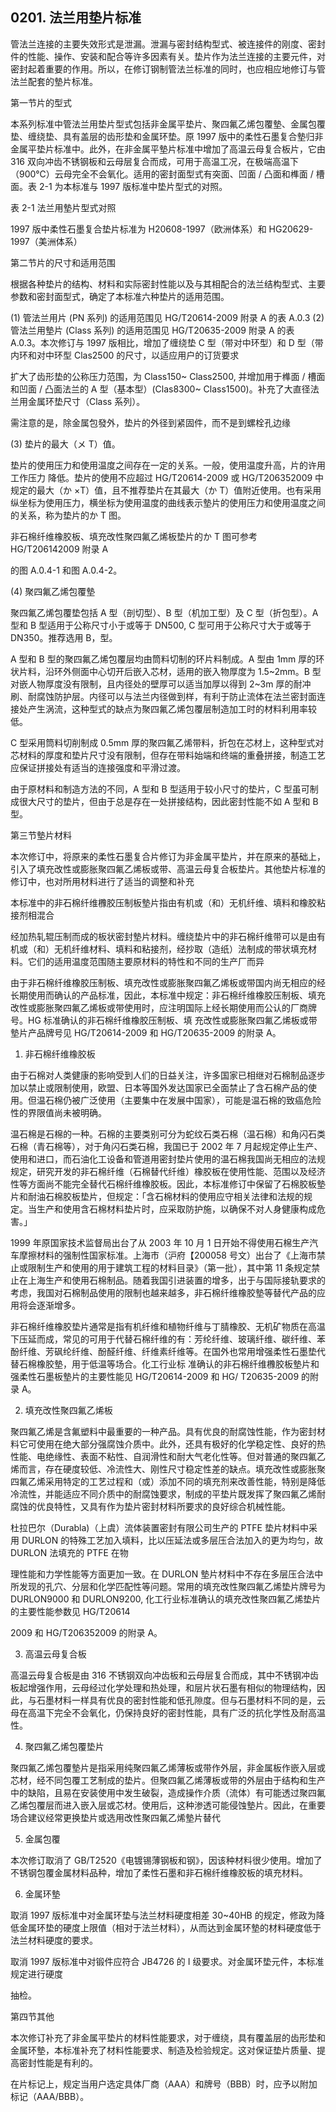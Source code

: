 ## 0201. 法兰用垫片标准

管法兰连接的主要失效形式是泄漏。泄漏与密封结构型式、被连接件的刚度、密封件的性能、操作、安装和配合等许多因素有关。垫片作为法兰连接的主要元件，对密封起着重要的作用。所以，在修订钢制管法兰标准的同时，也应相应地修订与管法兰配套的墊片标准。

第一节片的型式

本系列标准中管法兰用垫片型式包括非金属平垫片、聚四氟乙烯包覆墊、金属包覆垫、缠绕垫、具有盖层的齿形垫和金属环垫。原 1997 版中的柔性石墨复合墊归非金属平垫片标准中。此外，在非金属平墊片标准中增加了高温云母复合板片，它由 316 双向冲齿不锈钢板和云母层复合而成，可用于高温工况，在极端高温下（900℃）云母完全不会氧化。适用的密封面型式有突面、凹面 / 凸面和榫面 / 槽面。表 2-1 为本标准与 1997 版标准中垫片型式的对照。

表 2-1 法兰用墊片型式对照

1997 版中柔性石墨复合垫片标准为 H20608-1997（欧洲体系）和 HG20629-1997（美洲体系）

第二节片的尺寸和适用范围

根据各种垫片的结构、材料和实际密封性能以及与其相配合的法兰结构型式、主要参数和密封面型式，确定了本标准六种垫片的适用范围。

(1) 管法兰用片 (PN 系列) 的适用范围见 HG/T20614-2009 附录 A 的表 A.0.3 (2) 管法兰用墊片 (Class 系列) 的适用范围见 HG/T20635-2009 附录 A 的表 A.0.3。本次修订与 1997 版相比，增加了缠绕垫 C 型（带对中环型）和 D 型（带内环和对中环型 Clas2500 的尺寸，以适应用户的订货要求

扩大了齿形垫的公称压力范围，为 Class150~ Class2500, 并增加用于榫面 / 槽面和凹面 / 凸面法兰的 A 型（基本型）(Clas8300~ Class1500)。补充了大直径法兰用金属环垫尺寸（Class 系列）。

需注意的是，除金属包發外，垫片的外径到紧固件，而不是到螺栓孔边缘

(3) 垫片的最大（メ T）值。

垫片的使用压力和使用温度之间存在一定的关系。一般，使用温度升高，片的许用工作压力 降低。垫片的使用不应超过 HG/T20614-2009 或 HG/T206352009 中规定的最大（か ×T）值，且不推荐垫片在其最大（か T）值附近使用。也有采用纵坐标为使用压力，横坐标为使用温度的曲线表示墊片的使用压力和使用温度之间的关系，称为垫片的か T 图。

非石棉纤维橡胶板、填充改性聚四氟乙烯板垫片的か T 图可参考 HG/T206142009 附录 A

的图 A.0.4-1 和图 A.0.4-2。

(4) 聚四氟乙烯包覆墊

聚四氟乙烯包覆垫包括 A 型（剖切型）、B 型（机加工型）及 C 型（折包型）。A 型和 B 型适用于公称尺寸小于或等于 DN500, C 型可用于公称尺寸大于或等于 DN350。推荐选用 B，型。

A 型和 B 型的聚四氟乙烯包覆层均由筒料切制的环片料制成。A 型由 1mm 厚的环状片料，沿环外侧面中心切开后嵌入芯材，适用的嵌入物厚度为 1.5~2mm。B 型对嵌人物厚度没有限制，且内径处的壁厚可以适当加厚以得到 2~3m 厚的耐冲刷、耐腐蚀防护层。内径可以与法兰内径做到样，有利于防止流体在法兰密封面连接处产生涡流，这种型式的缺点为聚四氟乙烯包覆层制造加工时的材料利用率较低。

C 型采用筒料切削制成 0.5mm 厚的聚四氟乙烯带料，折包在芯材上，这种型式对芯材料的厚度和垫片尺寸没有限制，但存在带料始端和终端的重叠拼接，制造工艺应保证拼接处有适当的连接强度和平滑过渡。

由于原材料和制造方法的不同，A 型和 B 型适用于较小尺寸的垫片，C 型虽可制成很大尺寸的垫片，但由于总是存在一处拼接结构，因此密封性能不如 A 型和 B 型。

第三节墊片材料

本次修订中，将原来的柔性石墨复合片修订为非金属平垫片，并在原来的基础上，引入了填充改性或膨胀聚四氟乙烯板或带、高温云母复合板垫片。其他垫片标准的修订中，也对所用材料进行了适当的调整和补充

本标准中的非石棉纤维櫲胶压制板墊片指由有机或（和）无机纤维、填料和橡胶粘接剂相混合

经加热轧辊压制而成的板状密封墊片材料。缠绕垫片中的非石棉纤维带可以是由有机或（和）无机纤维材料、填料和粘接剂，经抄取（造纸）法制成的带状填充材料。它们的适用温度范围随主要原材料的特性和不同的生产厂而异

由于非石棉纤维橡胶压制板、填充改性或膨胀聚四氟乙烯板或带国内尚无相应的经长期使用而确认的产品标准，因此，本标准中规定：非石棉纤维橡胶压制板、填充改性或膨胀聚四氟乙烯板或带使用时，应注明国际上经长期使用而公认的厂商牌号。HG 标准确认的非石棉纤维橡胶压制板、填 充改性或膨胀聚四氟乙烯板或带墊片产品牌号见 HG/T20614-2009 和 HG/T20635-2009 的附录 A。

1. 非石棉纤维橡胶板

由于石棉对人类健康的影响受到人们的日益关注，许多国家已相继对石棉制品逐步加以禁止或限制使用，欧盟、日本等国外发达国家已全面禁止了含石棉产品的使用。但温石棉仍被广泛使用（主要集中在发展中国家），可能是温石棉的致癌危险性的界限值尚未被明确。

温石棉是石棉的一种。石棉的主要类别可分为蛇纹石类石棉（温石棉）和角闪石类石棉（青石棉等），对于角闪石类石棉，我国已于 2002 年 7 月起规定停止生产、使用和进口，而石油化工设备和管道用密封垫片使用的温石棉我国尚无相应的法规规定，研究开发的非石棉纤维（石棉替代纤维）橡胶板在使用性能、范围以及经济性等方面尚不能完全替代石棉纤维橡胶板。因此，本标准修订中保留了石棉胶板墊片和耐油石棉胶板垫片，但规定：「含石棉材料的使用应守相关法律和法规的规定。当生产和使用含石棉材料垫片时，应采取防护施，以确保不对人身健康构成危害。」

1999 年原国家技术监督局出台了从 2003 年 10 月 1 日开始不得使用石棉生产汽车摩擦材料的强制性国家标准。上海市（沪府【200058 号文）出台了《上海市禁止或限制生产和使用的用于建筑工程的材料目录》（第一批），其中第 11 条规定禁止在上海生产和使用石棉制品。随着我国引进装置的增多，出于与国际接轨要求的考虑，我国对石棉制品使用的限制也越来越多，非石棉纤维橡胶墊等替代产品的应用将会逐渐增多。

非石棉纤维橡胶垫片通常是指有机纤维和植物纤维与丁腈橡胶、无机矿物质在高温下压延而成，常见的可用于代替石棉纤维的有：芳纶纤维、玻璃纤维、碳纤维、苯酚纤维、芳砜纶纤维、酚醛纤维、纤维素纤维等。在国外也常用增强柔性石墨垫代替石棉橡胶墊，用于低温等场合。化工行业标 准确认的非石棉纤维櫲胶板墊片和强柔性石墨板墊片的主要性能见 HG/T20614-2009 和 HG/ T20635-2009 的附录 A。

2. 填充改性聚四氟乙烯板

聚四氟乙烯是含氟塑料中最重要的一种产品。具有优良的耐腐蚀性能，作为密封材料它可使用在绝大部分强腐蚀介质中。此外，还具有极好的化学稳定性、良好的热性能、电绝缘性、表面不粘性、自润滑性和耐大气老化性等。但对普通的聚四氟乙烯而言，存在硬度较低、冷流性大、刚性尺寸稳定性差的缺点。填充改性或膨胀聚四氟乙烯采用特定的工艺过程和（或）添加不同的填充剂来改善性能，特别是降低冷流性，并能适应不同介质中的耐腐蚀要求，制成的平垫片既发挥了聚四氟乙烯耐腐蚀的优良特性，又具有作为垫片密封材料所要求的良好综合机械性能。

杜拉巴尔（Durabla)（上虞）流体装置密封有限公司生产的 PTFE 垫片材料中采用 DURLON 的特殊工艺加入填料，比以压延法或多层压合法加入的更为均匀，故 DURLON 法填充的 PTFE 在物

理性能和力学性能等方面更加一致。在 DURLON 墊片材料中不存在多层压合法中所发现的孔穴、分层和化学匹配性等问题。常用的填充改性聚四氟乙烯垫片牌号为 DURLON9000 和 DURLON9200, 化工行业标准确认的填充改性聚四氟乙烯垫片的主要性能参数见 HG/T20614

2009 和 HG/T206352009 的附录 A。

3. 高温云母复合板

高温云母复合板是由 316 不锈钢双向冲齿板和云母层复合而成，其中不锈钢冲齿板起增强作用，云母经过化学处理和热处理，和层片状石墨有相似的物理结构，因此，与石墨材料一样具有优良的密封性能和低孔隙度。但与石墨材料不同的是，云母在高温下完全不会氧化，仍保持良好的密封性能，具有广泛的抗化学性及耐高温性。

4. 聚四氟乙烯包覆垫片

聚四氟乙烯包覆墊片是指采用纯聚四氟乙烯薄板或带作外层，非金属板作嵌入层或芯材，经不同包覆工艺制成的垫片。但聚四氟乙烯薄板或带的外层由于结构和生产中的缺陷，且易在安装使用中发生破裂，造成操作介质（流体）有可能透过聚四氟乙烯包覆层而进入嵌入层或芯材。使用后，这种渗透可能侵蚀墊片。因此，在重要场合建议经常更换垫片或选用改性聚四氟乙烯墊片替代

5. 金属包覆

本次修订取消了 GB/T2520《电镀锡薄钢板和钢》，因该种材料很少使用。增加了不锈钢包覆金属材料品种，增加了柔性石墨和非石棉纤维橡胶板的填充材料。

6. 金属环墊

取消 1997 版标准中对金属环垫与法兰材料硬度相差 30~40HB 的规定，修政为降低金属环垫的硬度上限值（相对于法兰材料），从而达到金属环墊的材料硬度低于法兰材料硬度的要求。

取消 1997 版标准中对锻件应符合 JB4726 的 Ⅰ 级要求。对金属环垫元件，本标准规定进行硬度

抽检。

第四节其他

本次修订补充了非金属平垫片的材料性能要求，对于缠绕，具有覆盖层的齿形垫和金属环墊，本标准补充了材料性能要求、制造及检验规定。这对保证垫片质量、提高密封性能是有利的。

在片标记上，规定当用户选定具体厂商（AAA）和牌号（BBB）时，应予以附加标记（AAA/BBB）。

